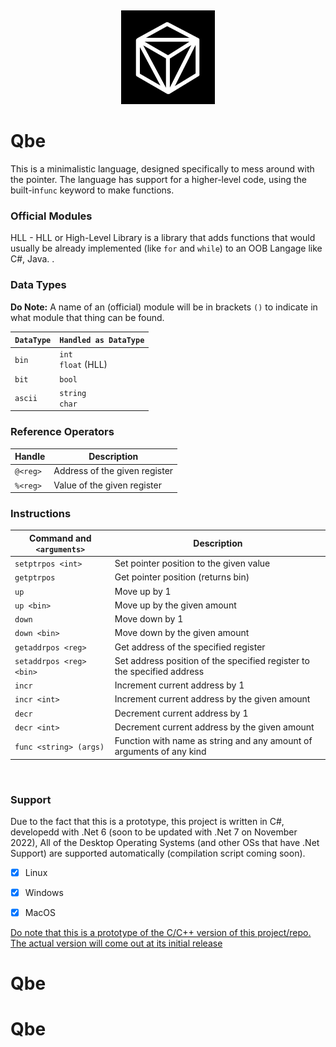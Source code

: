 <br>
<br>
<br>
<br>
<br>
<center> <img src="Qbe.png" width="150"/></center>

# Qbe
This is a minimalistic language, designed specifically to mess around with the pointer. 
The language has support for a higher-level code, using the built-in`func` keyword to make functions.

### Official Modules
HLL - HLL or High-Level Library is a library that adds functions that would usually be already implemented (like `for` and `while`) to an OOB Langage like C#, Java. .


### Data Types
__Do Note:__ A name of an (official) module will be in brackets `()` to indicate in what module that thing can be found.

| `DataType` | `Handled as DataType`   |
|------------|-------------------------|
| `bin`      | `int` <br>`float` (HLL) |
| `bit`      | `bool`                  | 
| `ascii`    | `string` <br> `char`    |

### Reference Operators
| Handle    | Description                   |
|-----------|-------------------------------|
| `@<reg>`  | Address of the given register |
| `%<reg>`  | Value of the given register   |

### Instructions

| Command and `<arguments>` | Description                                                             |
|---------------------------|-------------------------------------------------------------------------|
| `setptrpos <int>`         | Set pointer position to the given value                                 |
| `getptrpos`               | Get pointer position (returns bin)                                      |
| `up`                      | Move up by 1                                                            |
| `up <bin>`                | Move up by the given amount                                             |
| `down`                    | Move down by 1                                                          |
| `down <bin>`              | Move down by the given amount                                           |
| `getaddrpos <reg>`        | Get address of the specified register                                   |
| `setaddrpos <reg> <bin>`  | Set address position of the specified register to the specified address | 
| `incr`                    | Increment current address by 1                                          |
| `incr <int>`              | Increment current address by the given amount                           |                                            
| `decr`                    | Decrement current address by 1                                          |
| `decr <int>`              | Decrement current address by the given amount                           |     
| `func <string> (args)`    | Function with name as string and any amount of arguments of any kind    |


<br>

### Support
Due to the fact that this is a prototype, this project is written in C#, developedd with .Net 6 (soon to be updated with .Net 7 on November 2022), All of the Desktop Operating Systems (and other OSs that have .Net Support) are supported automatically (compilation script coming soon).
- [x] Linux
- [x] Windows
- [x] MacOS


<ins> Do note that this is a prototype of the C/C++ version of this project/repo. The actual version will come out at its initial release </ins>
# Qbe
# Qbe
